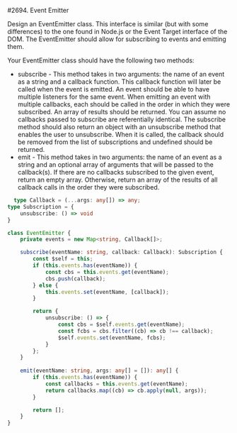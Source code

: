 #2694. Event Emitter

Design an EventEmitter class. This interface is similar (but with some differences) to the one found in Node.js or the Event Target interface of the DOM. The EventEmitter should allow for subscribing to events and emitting them.

Your EventEmitter class should have the following two methods:

- subscribe - This method takes in two arguments: the name of an event as a string and a callback function. This callback function will later be called when the event is emitted.
An event should be able to have multiple listeners for the same event. When emitting an event with multiple callbacks, each should be called in the order in which they were subscribed. An array of results should be returned. You can assume no callbacks passed to subscribe are referentially identical.
The subscribe method should also return an object with an unsubscribe method that enables the user to unsubscribe. When it is called, the callback should be removed from the list of subscriptions and undefined should be returned.
- emit - This method takes in two arguments: the name of an event as a string and an optional array of arguments that will be passed to the callback(s). If there are no callbacks subscribed to the given event, return an empty array. Otherwise, return an array of the results of all callback calls in the order they were subscribed.

```ts
  type Callback = (...args: any[]) => any;
type Subscription = {
    unsubscribe: () => void
}

class EventEmitter {
    private events = new Map<string, Callback[]>;

    subscribe(eventName: string, callback: Callback): Subscription {
        const $self = this;
        if (this.events.has(eventName)) {
            const cbs = this.events.get(eventName);
            cbs.push(callback);
        } else {
            this.events.set(eventName, [callback]);
        }

        return {
            unsubscribe: () => {
                const cbs = $self.events.get(eventName);
                const fcbs = cbs.filter((cb) => cb !== callback);
                $self.events.set(eventName, fcbs);
            }
        };
    }
    
    emit(eventName: string, args: any[] = []): any[] {
        if (this.events.has(eventName)) {
            const callbacks = this.events.get(eventName);
            return callbacks.map((cb) => cb.apply(null, args));
        }

        return [];
    }
}
```
